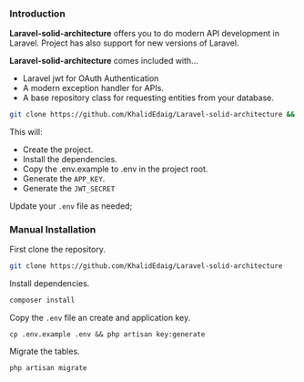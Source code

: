 ### Introduction

**Laravel-solid-architecture** offers you to do modern API development in Laravel. Project has also support for new versions of Laravel.

**Laravel-solid-architecture** comes included with...

* Laravel jwt for OAuth Authentication
* A modern exception handler for APIs.
* A base repository class for requesting entities from your database.



```bash
git clone https://github.com/KhalidEdaig/Laravel-solid-architecture && cd Laravel-solid-architecture && sh ./scripts/install.sh
```

This will:

- Create the project.
- Install the dependencies.
- Copy the .env.example to .env in the project root.
- Generate the `APP_KEY`.
- Generate the `JWT_SECRET`

Update your `.env` file as needed;

### Manual Installation

First clone the repository.
```bash
git clone https://github.com/KhalidEdaig/Laravel-solid-architecture
```

Install dependencies.

```bash
composer install
```

Copy the `.env` file an create and application key.

```
cp .env.example .env && php artisan key:generate
```

Migrate the tables.

```
php artisan migrate
```
